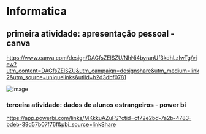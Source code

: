 # Informatica

## primeira atividade: apresentação pessoal - canva
https://www.canva.com/design/DAGfsZElSZU/NhNi4byranUf3kdhLzlwTg/view?utm_content=DAGfsZElSZU&utm_campaign=designshare&utm_medium=link2&utm_source=uniquelinks&utlId=h2d3dbf0781

![image](https://github.com/user-attachments/assets/c66dff9e-e838-44bd-a439-988099a3e324)

### terceira atividade: dados de alunos estrangeiros - power bi
https://app.powerbi.com/links/MKkkuAZuFS?ctid=cf72e2bd-7a2b-4783-bdeb-39d57b07f76f&pbi_source=linkShare
